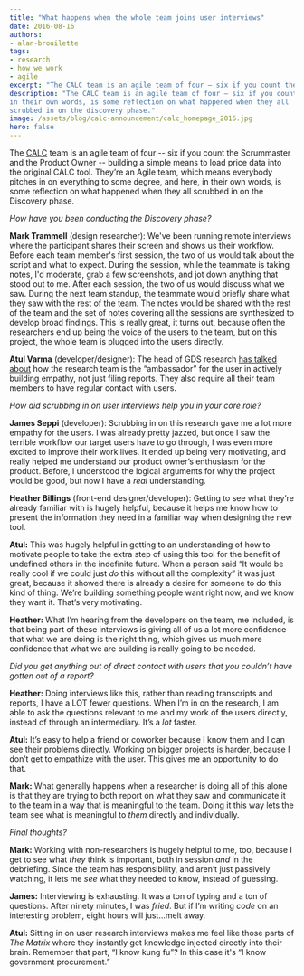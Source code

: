 ```yaml
---
title: "What happens when the whole team joins user interviews"
date: 2016-08-16
authors:
- alan-brouilette
tags:
- research
- how we work
- agile
excerpt: "The CALC team is an agile team of four — six if you count the Scrummaster and the Product Owner — building a simple means to load price data into the original CALC tool. They’re an Agile team, which means everybody pitches in on everything to some degree, and here, in their own words, is some reflection on what happened when they all scrubbed in on the discovery phase."
description: "The CALC team is an agile team of four — six if you count the Scrummaster and the Product Owner — building a simple means to load price data into the original CALC tool. They’re an Agile team, which means everybody pitches in on everything to some degree, and here,
in their own words, is some reflection on what happened when they all
scrubbed in on the discovery phase."
image: /assets/blog/calc-announcement/calc_homepage_2016.jpg
hero: false
---
```

The [CALC](https://18f.gsa.gov/2015/05/12/announcing-the-calc-tool/) team is an agile team of four -- six if you count the
Scrummaster and the Product Owner -- building a simple means to load
price data into the original CALC tool. They’re an Agile team, which
means everybody pitches in on everything to some degree, and here, in
their own words, is some reflection on what happened when they all
scrubbed in on the Discovery phase.

*How have you been conducting the Discovery phase?*

**Mark Trammell** (design researcher): We've been running remote interviews where
the participant shares their screen and shows us their workflow. Before
each team member's first session, the two of us would talk about the
script and what to expect. During the session, while the teammate is
taking notes, I'd moderate, grab a few screenshots, and jot down
anything that stood out to me. After each session, the two of us would
discuss what we saw. During the next team standup, the teammate would
briefly share what they saw with the rest of the team. The notes would
be shared with the rest of the team and the set of notes covering all
the sessions are synthesized to develop broad findings. This is really
great, it turns out, because often the researchers end up being the
voice of the users to the team, but on this project, the whole team is
plugged into the users directly.

**Atul Varma** (developer/designer): The head of GDS research [has talked
about](https://gdsengagement.blog.gov.uk/2015/09/03/periscope-about-user-research-for-gov-uk/)
how the research team is the “ambassador” for the user in actively
building empathy, not just filing reports. They also require all their
team members to have regular contact with users.

*How did scrubbing in on user interviews help you in your core role?*

**James Seppi** (developer): Scrubbing in on this research gave me a lot more
empathy for the users. I was already pretty jazzed, but once I saw the
terrible workflow our target users have to go through, I was even more
excited to improve their work lives. It ended up being very motivating,
and really helped me understand our product owner’s enthusiasm for the
product. Before, I understood the logical arguments for why the project
would be good, but now I have a *real* understanding.

**Heather Billings** (front-end designer/developer): Getting to see what they’re
already familiar with is hugely helpful, because it helps me know how to
present the information they need in a familiar way when designing the
new tool.

**Atul:** This was hugely helpful in getting to an understanding of how
to motivate people to take the extra step of using this tool for the
benefit of undefined others in the indefinite future. When a person said
“It would be really cool if we could just *do* this without all the
complexity” it was just great, because it showed there is already a
desire for someone to do this kind of thing. We’re building something
people want right now, and we know they want it. That’s very motivating.

**Heather:** What I’m hearing from the developers on the team, me
included, is that being part of these interviews is giving all of us a
lot more confidence that what we are doing is the right thing, which
gives us much more confidence that what we are building is really going
to be needed.

*Did you get anything out of direct contact with users that you couldn’t
have gotten out of a report?*

**Heather:** Doing interviews like this, rather than reading transcripts
and reports, I have a LOT fewer questions. When I’m in on the research,
I am able to ask the questions relevant to me and my work of the users
directly, instead of through an intermediary. It’s a *lot* faster.

**Atul:** It’s easy to help a friend or coworker because I know them and
I can see their problems directly. Working on bigger projects is harder,
because I don’t get to empathize with the user. This gives me an
opportunity to do that.

**Mark:** What generally happens when a researcher is doing all of this
alone is that they are trying to both report on what they saw and
communicate it to the team in a way that is meaningful to the team.
Doing it this way lets the team see what is meaningful to *them*
directly and individually.

*Final thoughts?*

**Mark:** Working with non-researchers is hugely helpful to me, too,
because I get to see what *they* think is important, both in session
*and* in the debriefing. Since the team has responsibility, and aren’t
just passively watching, it lets me *see* what they needed to know,
instead of guessing.

**James:** Interviewing is exhausting. It was a ton of typing and a ton
of questions. After ninety minutes, I was *fried*. But if I’m writing
*code* on an interesting problem, eight hours will just...melt away.

**Atul:** Sitting in on user research interviews makes me feel like
those parts of _The Matrix_ where they instantly get knowledge injected
directly into their brain. Remember that part, “I know kung fu”? In
this case it's “I know government procurement.”
